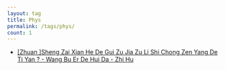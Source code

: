 ```yaml
---
layout: tag
title: Phys
permalink: /tags/phys/
count: 1
---
```


- [[Zhuan ]Sheng Zai Xian He De Gui Zu Jia Zu Li Shi Chong Zen Yang De Ti Yan ? - Wang Bu Er De Hui Da - Zhi Hu ](https://blog.caref.xyz/phys/abc-physics/)
